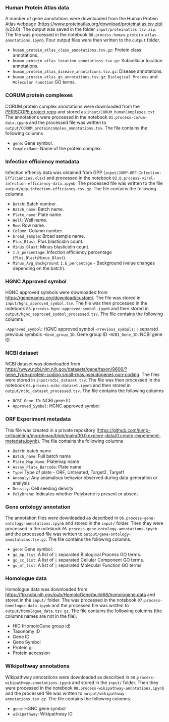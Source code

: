 ### Human Protein Atlas data 
A number of gene annotations were downloaded from the Human Protein Atlas webpage (https://www.proteinatlas.org/download/proteinatlas.tsv.zip) (v23.0). The output was saved in the folder `input/proteinatlas.tsv.zip`. The file was processed in the notebook `00.process-human-protein-atlas-annotations.ipynb`. Four output files were then written to the `output` folder.

- `human_protein_atlas_class_annotations.tsv.gz`: Protein class annotations.
- `human_protein_atlas_location_annotations.tsv.gz`: Subcellular location annotations.
- `human_protein_atlas_disease_annotations.tsv.gz`: Disease annotations.
- `human_protein_atlas_go_annotations.tsv.gz`: `Biological Process` and `Molecular Function` GO terms.

### CORUM protein complexes
CORUM protein complex annotations were downloaded from the [PERISCOPE project repo](https://github.com/broadinstitute/2022_PERISCOPE/tree/main/common_files/CORUM_humanComplexes.txt) and stored as `input/CORUM_humanComplexes.txt`. The annotations were processed in the notebook `01.process-corum-data.ipynb` and the processed file was written to `output/CORUM_proteincomplex_annotations.tsv`. The file contains the following columns

- `gene`: Gene symbol.
- `ComplexName`: Name of the protein complex.

### Infection efficiency metadata
Infection effiency data was obtained from GPP (`input/JUMP-ORF-Infection-Efficiencies.xlsx`) and processed in the notebook `02.0.process-viral-infection-efficiency-data.ipynb`. The processed file was written to the file `output/gpp-infection-efficiency.csv.gz`. The file contains the following columns

- `Batch`: Batch number.
- `Batch_name`: Batch name.
- `Plate_name`: Plate name.
- `Well`: Well name.
- `Row`: Row name.
- `Column`: Column number.
- `broad_sample`: Broad sample name.
- `Plus_Blast`: Plus blasticidin count.
- `Minus_Blast`: Minus blasticidin count.
- `I.E_percentage`: Infection efficiency percentage (`Plus_Blast`/`Minus_Blast`).
- `Minus_Avg_Background`: `I.E_percentage` - Background (value changes depending on the batch).

### HGNC Approved symbol
HGNC approved symbols were downloaded from https://genenames.org/download/custom/. The file was stored in `input/hgnc_approved_symbol.tsv`. The file was then processed in the notebook `03.process-hgnc-approved-symbol.ipynb` and then stored in `output/hgnc_approved_symbol_processed.tsv`. The file contains the following columns

-`Approved_symbol`: HGNC approved symbol
-`Previous_symbols`: `|` separatd previous symbols
-`Gene_group_ID`: Gene group ID
-`NCBI_Gene_ID`: NCBI gene ID

### NCBI dataset
NCBI dataset was downloaded from https://www.ncbi.nlm.nih.gov/datasets/gene/taxon/9606/?gene_type=protein-coding,small-rnas,pseudogenes,non-coding. The files were stored in `input/ncbi_dataset.tsv`. The file was then processed in the notebook `04.process-ncbi-dataset.ipynb` and then stored in `output/ncbi_dataset_processed.tsv`. The file contains the following columns

- `NCBI_Gene_ID`: NCBI gene ID
- `Approved_Symbol`: HGNC approved symbol

### ORF Experiment metadata
This file was created in a private repository (https://github.com/jump-cellpainting/morphmap/blob/main/00.0.explore-data/0.create-experiment-metadata.ipynb). The file contains the following columns

- `Batch`: batch name
- `Batch_name`: Full batch name
- `Plate_Map_Name`: Platemap name
- `Assay_Plate_Barcode`: Plate name
- `Type`: Type of plate - ORF, Untreated, Target2, Target1
- `Anomaly`: Any anamalous behavior observed during data generation or analysis
- `Density`: Cell seeding density
- `Polybrene`: Indicates whether Polybrene is present or absent

### Gene ontology annotation
The annotation files were downloaded as described in `06.process-gene-ontology-annotations.ipynb` and stored in the `input/` folder. Then they were processed in the notebook `06.process-gene-ontology-annotations.ipynb` and the processed file was written to `output/gene-ontology-annotations.tsv.gz`. The file contains the following columns.

- `gene`: Gene symbol.
- `go_bp_list`: A list of `|` separated Biological Process GO terms.
- `go_cc_list`: A list of `|` separated Cellular Component GO terms.
- `go_mf_list`: A list of `|` separated Molecular Function GO terms.

### Homologue data
Homologue data was downloaded from https://ftp.ncbi.nih.gov/pub/HomoloGene/build68/homologene.data and stored in the `input/` folder. The was processed in the notebook `07.process-homologue-data.ipynb` and the processed file was written to `output/homologue_data.tsv.gz`. The file contains the following columns (the columns names are not in the file).

- HID (HomoloGene group id)
- Taxonomy ID
- Gene ID
- Gene Symbol
- Protein gi
- Protein accession

### Wikipathway annotations
Wikipathway annotations were downloaded as described in `08.process-wikipathway-annotations.ipynb` and stored in the `input/` folder. Then they were processed in the notebook `08.process-wikipathway-annotations.ipynb` and the processed file was written to `output/wikipathway-annotations.tsv.gz`. The file contains the following columns.

- `gene`: HGNC gene symbol
- `wikipathway`: Wikipathway ID